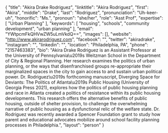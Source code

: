 {
  "title": "Akira Drake Rodriguez",
  "linktitle": "Akira Rodriguez",
  "first": "Akira",
  "middle": "Drake",
  "last": "Rodriguez",
  "pronunciation": "Uh-keer-uh",
  "honorific": "Ms.",
  "pronoun": "she/her",
  "role": "Asst Prof",
  "expertise": [
    "Urban Planning"
  ],
  "keywords": [
    "housing",
    "schools",
    "community development",
    "urban planning"
  ],
  "email": "YWtpcmFkQHVwZW5uLmVkdQ==",
  "images": [],
  "website": "http://www.akirarodriguez.com",
  "facebook": "",
  "twitter": "akiradrake",
  "instagram": "",
  "linkedin": "",
  "location": "Philadelphia, PA",
  "phone": "2157463383",
  "bio": "Akira Drake Rodriguez is an Assistant Professor at the University of Pennsylvania\u2019s Weitzman School in the Department of City & Regional Planning.  Her research examines the politics of urban planning, or the ways that disenfranchised groups re-appropriate their marginalized spaces in the city to gain access to and sustain urban political power. Dr. Rodriguez\u2019s forthcoming manuscript, Diverging Space for Deviants: The Politics of Atlanta\u2019s Public Housing (University of Georgia Press 2021), explores how the politics of public housing planning and race in Atlanta created a politics of resistance within its public housing developments.  This research offers the alternative benefits of public housing, outside of shelter provision, to challenge the overwhelming narrative of public housing as a dysfunctional relic of the welfare state. Dr. Rodriguez was recently awarded a Spencer Foundation grant to study how parent and educational advocates mobilize around school facility planning processes in Philadelphia.",
  "layout": "person"
}